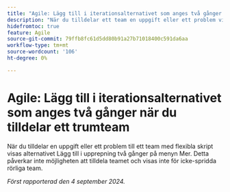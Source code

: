 ```yaml
---
title: "Agile: Lägg till i iterationsalternativet som anges två gånger när du tilldelar ett trumteam"
description: "När du tilldelar ett team en uppgift eller ett problem visas alternativet Lägg till i iteration två gånger på menyn Mer. Detta påverkar inte möjligheten att utse teamet och visas inte för icke-spridda rörliga team."
hidefromtoc: true
feature: Agile
source-git-commit: 79ffb8fc61d5dd80b91a27b71018400c591da6aa
workflow-type: tm+mt
source-wordcount: '106'
ht-degree: 0%

---
```


# Agile: Lägg till i iterationsalternativet som anges två gånger när du tilldelar ett trumteam

När du tilldelar en uppgift eller ett problem till ett team med flexibla skript visas alternativet Lägg till i upprepning två gånger på menyn Mer. Detta påverkar inte möjligheten att tilldela teamet och visas inte för icke-spridda rörliga team.

_Först rapporterad den 4 september 2024._
